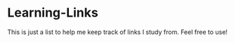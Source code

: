 # Learning-Links
This is just a list to help me keep track of links I study from. Feel free to use! 

